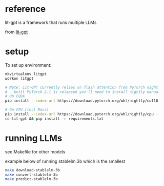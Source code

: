 # reference
lit-gpt is a framework that runs multiple LLMs

from [lit-gpt](https://github.com/Lightning-AI/lit-gpt)

# setup
To set up environment:

```bash
mkvirtualenv litgpt
workon litgpt

# Note: Lit-GPT currently relies on flash attention from PyTorch nightly. 
#   Until PyTorch 2.1 is released you'll need to install nightly manually. 
# On CUDA
pip install --index-url https://download.pytorch.org/whl/nightly/cu118 --pre 'torch>=2.1.0dev'

# On CPU (incl Macs)
pip install --index-url https://download.pytorch.org/whl/nightly/cpu --pre 'torch>=2.1.0dev'
cd lit-gpt && pip install -r requirements.txt
```

# running LLMs
see Makefile for other models

example below of running stablelm 3b which is the smallest

```bash
make download-stablelm-3b
make convert-stablelm-3b
make predict-stablelm-3b
```
